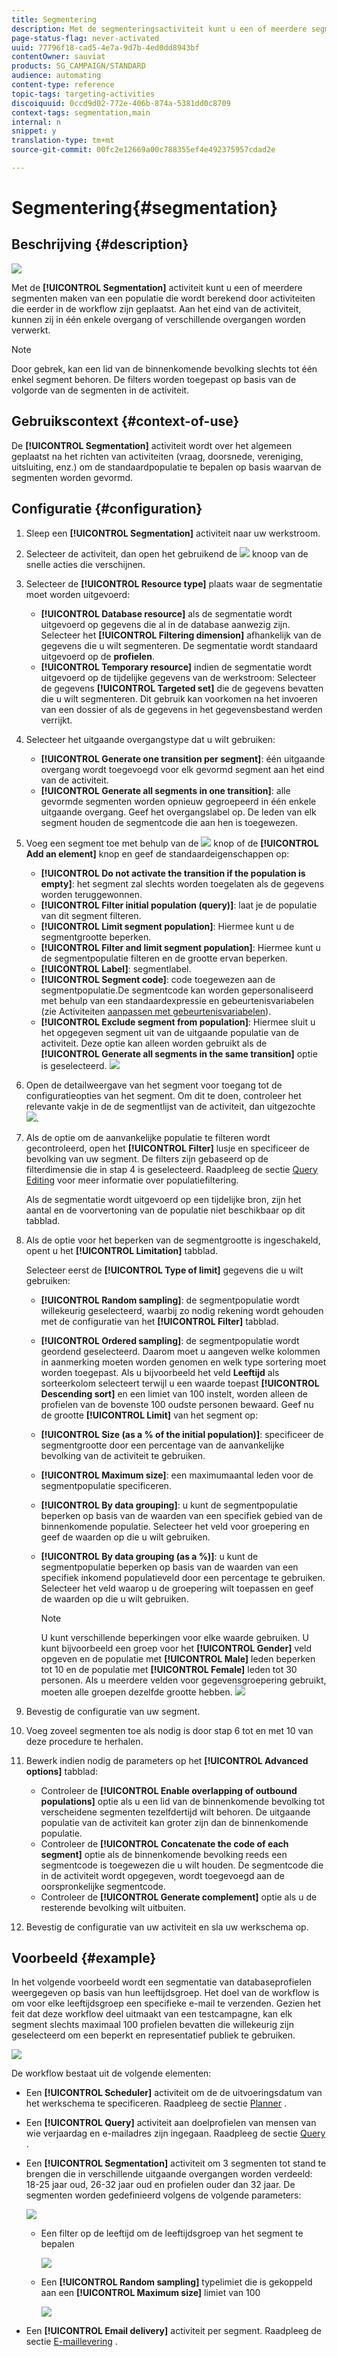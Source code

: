 ```yaml
---
title: Segmentering
description: Met de segmenteringsactiviteit kunt u een of meerdere segmenten maken van een populatie die wordt berekend door activiteiten die eerder in de workflow zijn geplaatst.
page-status-flag: never-activated
uuid: 77796f18-cad5-4e7a-9d7b-4ed0dd8943bf
contentOwner: sauviat
products: SG_CAMPAIGN/STANDARD
audience: automating
content-type: reference
topic-tags: targeting-activities
discoiquuid: 0ccd9d02-772e-406b-874a-5381dd0c8709
context-tags: segmentation,main
internal: n
snippet: y
translation-type: tm+mt
source-git-commit: 00fc2e12669a00c788355ef4e492375957cdad2e

---
```



# Segmentering{#segmentation}

## Beschrijving {#description}

![](assets/segmentation.png)

Met de **[!UICONTROL Segmentation]** activiteit kunt u een of meerdere segmenten maken van een populatie die wordt berekend door activiteiten die eerder in de workflow zijn geplaatst. Aan het eind van de activiteit, kunnen zij in één enkele overgang of verschillende overgangen worden verwerkt.

>[!NOTE]
>
>Door gebrek, kan een lid van de binnenkomende bevolking slechts tot één enkel segment behoren. De filters worden toegepast op basis van de volgorde van de segmenten in de activiteit.

## Gebruikscontext {#context-of-use}

De **[!UICONTROL Segmentation]** activiteit wordt over het algemeen geplaatst na het richten van activiteiten (vraag, doorsnede, vereniging, uitsluiting, enz.) om de standaardpopulatie te bepalen op basis waarvan de segmenten worden gevormd.

## Configuratie {#configuration}

1. Sleep een **[!UICONTROL Segmentation]** activiteit naar uw werkstroom.
1. Selecteer de activiteit, dan open het gebruikend de ![](assets/edit_darkgrey-24px.png) knoop van de snelle acties die verschijnen.
1. Selecteer de **[!UICONTROL Resource type]** plaats waar de segmentatie moet worden uitgevoerd:

   * **[!UICONTROL Database resource]** als de segmentatie wordt uitgevoerd op gegevens die al in de database aanwezig zijn. Selecteer het **[!UICONTROL Filtering dimension]** afhankelijk van de gegevens die u wilt segmenteren. De segmentatie wordt standaard uitgevoerd op de **profielen**.
   * **[!UICONTROL Temporary resource]** indien de segmentatie wordt uitgevoerd op de tijdelijke gegevens van de werkstroom: Selecteer de gegevens **[!UICONTROL Targeted set]** die de gegevens bevatten die u wilt segmenteren. Dit gebruik kan voorkomen na het invoeren van een dossier of als de gegevens in het gegevensbestand werden verrijkt.

1. Selecteer het uitgaande overgangstype dat u wilt gebruiken:

   * **[!UICONTROL Generate one transition per segment]**: één uitgaande overgang wordt toegevoegd voor elk gevormd segment aan het eind van de activiteit.
   * **[!UICONTROL Generate all segments in one transition]**: alle gevormde segmenten worden opnieuw gegroepeerd in één enkele uitgaande overgang. Geef het overgangslabel op. De leden van elk segment houden de segmentcode die aan hen is toegewezen.

1. Voeg een segment toe met behulp van de ![](assets/add_darkgrey-24px.png) knop of de **[!UICONTROL Add an element]** knop en geef de standaardeigenschappen op:

   * **[!UICONTROL Do not activate the transition if the population is empty]**: het segment zal slechts worden toegelaten als de gegevens worden teruggewonnen.
   * **[!UICONTROL Filter initial population (query)]**: laat je de populatie van dit segment filteren.
   * **[!UICONTROL Limit segment population]**: Hiermee kunt u de segmentgrootte beperken.
   * **[!UICONTROL Filter and limit segment population]**: Hiermee kunt u de segmentpopulatie filteren en de grootte ervan beperken.
   * **[!UICONTROL Label]**: segmentlabel.
   * **[!UICONTROL Segment code]**: code toegewezen aan de segmentpopulatie.De segmentcode kan worden gepersonaliseerd met behulp van een standaardexpressie en gebeurtenisvariabelen (zie Activiteiten [aanpassen met gebeurtenisvariabelen](../../automating/using/calling-a-workflow-with-external-parameters.md#customizing-activities-with-events-variables)).
   * **[!UICONTROL Exclude segment from population]**: Hiermee sluit u het opgegeven segment uit van de uitgaande populatie van de activiteit. Deze optie kan alleen worden gebruikt als de **[!UICONTROL Generate all segments in the same transition]** optie is geselecteerd.
   ![](assets/wkf_segment_new_segment.png)

1. Open de detailweergave van het segment voor toegang tot de configuratieopties van het segment. Om dit te doen, controleer het relevante vakje in de de segmentlijst van de activiteit, dan uitgezochte ![](assets/wkf_segment_parameters_24px.png).
1. Als de optie om de aanvankelijke populatie te filteren wordt gecontroleerd, open het **[!UICONTROL Filter]** lusje en specificeer de bevolking van uw segment. De filters zijn gebaseerd op de filterdimensie die in stap 4 is geselecteerd. Raadpleeg de sectie [Query Editing](../../automating/using/editing-queries.md) voor meer informatie over populatiefiltering.

   Als de segmentatie wordt uitgevoerd op een tijdelijke bron, zijn het aantal en de voorvertoning van de populatie niet beschikbaar op dit tabblad.

1. Als de optie voor het beperken van de segmentgrootte is ingeschakeld, opent u het **[!UICONTROL Limitation]** tabblad.

   Selecteer eerst de **[!UICONTROL Type of limit]** gegevens die u wilt gebruiken:

   * **[!UICONTROL Random sampling]**: de segmentpopulatie wordt willekeurig geselecteerd, waarbij zo nodig rekening wordt gehouden met de configuratie van het **[!UICONTROL Filter]** tabblad.
   * **[!UICONTROL Ordered sampling]**: de segmentpopulatie wordt geordend geselecteerd. Daarom moet u aangeven welke kolommen in aanmerking moeten worden genomen en welk type sortering moet worden toegepast. Als u bijvoorbeeld het veld **Leeftijd** als sorteerkolom selecteert terwijl u een waarde toepast **[!UICONTROL Descending sort]** en een limiet van 100 instelt, worden alleen de profielen van de bovenste 100 oudste personen bewaard.
   Geef nu de grootte **[!UICONTROL Limit]** van het segment op:

   * **[!UICONTROL Size (as a % of the initial population)]**: specificeer de segmentgrootte door een percentage van de aanvankelijke bevolking van de activiteit te gebruiken.
   * **[!UICONTROL Maximum size]**: een maximumaantal leden voor de segmentpopulatie specificeren.
   * **[!UICONTROL By data grouping]**: u kunt de segmentpopulatie beperken op basis van de waarden van een specifiek gebied van de binnenkomende populatie. Selecteer het veld voor groepering en geef de waarden op die u wilt gebruiken.
   * **[!UICONTROL By data grouping (as a %)]**: u kunt de segmentpopulatie beperken op basis van de waarden van een specifiek inkomend populatieveld door een percentage te gebruiken. Selecteer het veld waarop u de groepering wilt toepassen en geef de waarden op die u wilt gebruiken.

      >[!NOTE]
      >
      >U kunt verschillende beperkingen voor elke waarde gebruiken. U kunt bijvoorbeeld een groep voor het **[!UICONTROL Gender]** veld opgeven en de populatie met **[!UICONTROL Male]** leden beperken tot 10 en de populatie met **[!UICONTROL Female]** leden tot 30 personen. Als u meerdere velden voor gegevensgroepering gebruikt, moeten alle groepen dezelfde grootte hebben.
   ![](assets/wkf_segment_limit_by_grouping.png)

1. Bevestig de configuratie van uw segment.
1. Voeg zoveel segmenten toe als nodig is door stap 6 tot en met 10 van deze procedure te herhalen.
1. Bewerk indien nodig de parameters op het **[!UICONTROL Advanced options]** tabblad:

   * Controleer de **[!UICONTROL Enable overlapping of outbound populations]** optie als u een lid van de binnenkomende bevolking tot verscheidene segmenten tezelfdertijd wilt behoren. De uitgaande populatie van de activiteit kan groter zijn dan de binnenkomende populatie.
   * Controleer de **[!UICONTROL Concatenate the code of each segment]** optie als de binnenkomende bevolking reeds een segmentcode is toegewezen die u wilt houden. De segmentcode die in de activiteit wordt opgegeven, wordt toegevoegd aan de oorspronkelijke segmentcode.
   * Controleer de **[!UICONTROL Generate complement]** optie als u de resterende bevolking wilt uitbuiten.

1. Bevestig de configuratie van uw activiteit en sla uw werkschema op.

## Voorbeeld {#example}

In het volgende voorbeeld wordt een segmentatie van databaseprofielen weergegeven op basis van hun leeftijdsgroep. Het doel van de workflow is om voor elke leeftijdsgroep een specifieke e-mail te verzenden. Gezien het feit dat deze workflow deel uitmaakt van een testcampagne, kan elk segment slechts maximaal 100 profielen bevatten die willekeurig zijn geselecteerd om een beperkt en representatief publiek te gebruiken.

![](assets/wkf_segment_example_4.png)

De workflow bestaat uit de volgende elementen:

* Een **[!UICONTROL Scheduler]** activiteit om de de uitvoeringsdatum van het werkschema te specificeren. Raadpleeg de sectie [Planner](../../automating/using/scheduler.md) .
* Een **[!UICONTROL Query]** activiteit aan doelprofielen van mensen van wie verjaardag en e-mailadres zijn ingegaan. Raadpleeg de sectie [Query](../../automating/using/query.md) .
* Een **[!UICONTROL Segmentation]** activiteit om 3 segmenten tot stand te brengen die in verschillende uitgaande overgangen worden verdeeld: 18-25 jaar oud, 26-32 jaar oud en profielen ouder dan 32 jaar. De segmenten worden gedefinieerd volgens de volgende parameters:

   ![](assets/wkf_segment_example_3.png)

   * Een filter op de leeftijd om de leeftijdsgroep van het segment te bepalen

      ![](assets/wkf_segment_new_segment.png)

   * Een **[!UICONTROL Random sampling]** typelimiet die is gekoppeld aan een **[!UICONTROL Maximum size]** limiet van 100

      ![](assets/wkf_segment_example_1.png)

* Een **[!UICONTROL Email delivery]** activiteit per segment. Raadpleeg de sectie [E-maillevering](../../automating/using/email-delivery.md) .

